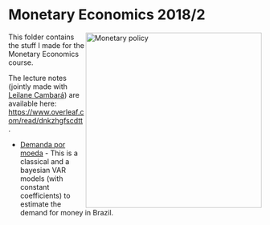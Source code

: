 # Monetary Economics 2018/2

<p align = "left">
    <img src="https://s3.amazonaws.com/lowres.cartoonstock.com/-monetary_planning-darts-interventionist_economics-stocks_and_bonds-bailouts-dbrn812_low.jpg" alt="Monetary policy" width="350" align = "right">
  

This folder contains the stuff I made for the Monetary Economics course.

The lecture notes (jointly made with [Leilane Cambará](https://github.com/leilanefrc)) are available here: https://www.overleaf.com/read/dnkzhgfscdtt .

* [Demanda por moeda](https://htmlpreview.github.io/?https://github.com/aishameriane/msc-economics/blob/master/Monetary-Economics/Demanda_por_moeda.html) - This is a classical and a bayesian VAR models (with constant coefficients) to estimate the demand for money in Brazil.
